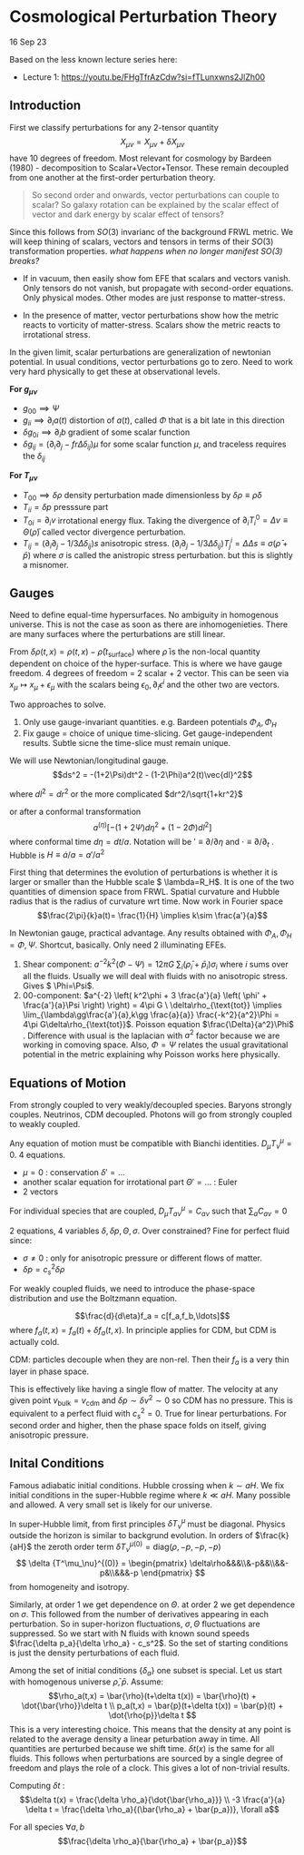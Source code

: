 # Cosmological Perturbation Theory

16 Sep 23

Based on the less known lecture series here: 

- Lecture 1: https://youtu.be/FHgTfrAzCdw?si=fTLunxwns2JlZh00

## Introduction

First we classify perturbations for any 2-tensor quantity
$$X_{\mu\nu} = X_{\mu\nu} + \delta X_{\mu\nu}$$
have 10 degrees of freedom. Most relevant for cosmology by Bardeen (1980) - decomposition to Scalar+Vector+Tensor. These remain decoupled from one another at the first-order perturbation theory.

> So second order and onwards, vector perturbations can couple to scalar? So galaxy rotation can be explained by the scalar effect of vector and dark energy by scalar effect of tensors?

Since this follows from $SO(3)$ invarianc of the background FRWL metric. We will keep thining of scalars, vectors and tensors in terms of their $SO(3)$ transformation properties.  _what happens when no longer manifest $SO(3)$  breaks?_

- If in vacuum, then easily show fom EFE that scalars and vectors vanish. Only tensors do not vanish, but propagate with second-order equations. Only physical modes. Other modes are just response to matter-stress. 

- In the presence of matter, vector perturbations show how the metric reacts to vorticity of matter-stress. Scalars show the metric reacts to irrotational stress.

In the given limit, scalar perturbations are generalization of newtonian potential. In usual conditions, vector perturbations go to zero. Need to work very hard physically to get these at observational levels.

**For $g_{\mu\nu}$**

- $g_{00} \implies \Psi$ 
- $g_{ii} \implies \partial_i a(t)$ distortion of $a(t)$, called $\Phi$ that is a bit late in this direction
- $\delta g_{0i} \implies \partial_i b$ gradient of some scalar function
- $\delta g_{ij} = \left( \partial_i \partial_j - fr \Delta \delta_{ij} \right)\mu$ for some scalar function $\mu$, and traceless requires the $\delta_{ij}$ 

**For $T_{\mu\nu}$**

- $T_{00} \implies \delta\rho$ density perturbation made dimensionless by $\delta\rho \equiv \bar{\rho} \delta$ 
- $T_{ii} = \delta p$ presssure part 
- $T_{0i} = \partial_i v$ irrotational energy flux. Taking the divergence of $\partial_i T^0_i = \Delta v \equiv \Theta (\bar{\rho})$ called vector divergence perturbation. 
- $T_{ij} = \left( \partial_i\partial_j - 1/3\Delta\delta_{ij} \right) s$ anisotropic stress. $\left( \partial_i\partial_j - 1/3 \Delta\delta_{ij} \right) T^i_j = \Delta\Delta s \equiv \sigma (\bar{\rho} + \bar{p})$ where $\sigma$ is called the anistropic stress perturbation. but this is slightly a misnomer. 

## Gauges

Need to define equal-time hypersurfaces. No ambiguity in homogenous universe. This is not the case as soon as there are inhomogenieties. There are many surfaces where the perturbations are still linear. 

From $\delta\rho(t,x) = \rho(t,x) - \bar{\rho}(t_{\text{surface}})$ where $\bar{\rho}$ is the non-local quantity dependent on choice of the hyper-surface. This is where we have gauge freedom. 4 degrees of freedom = 2 scalar + 2 vector. This can be seen via $x_\mu \mapsto x_\mu + \epsilon_\mu$ with the scalars being $\epsilon_0, \partial_i\epsilon^i$ and the other two are vectors. 

Two approaches to solve.

1. Only use gauge-invariant quantities. e.g. Bardeen potentials $\Phi_A, \Phi_H$ 
1. Fix gauge = choice of unique time-slicing. Get gauge-independent results. Subtle sicne the time-slice must remain unique. 

We will use Newtonian/longitudinal gauge. $$ds^2 = -(1+2\Psi)dt^2 - (1-2\Phi)a^2(t)\vec{dl}^2$$

where $dl^2 = dr^2$ or the more complicated $dr^2/\sqrt{1+kr^2}$ 

or after a conformal transformation $$a^(\eta) [-(1+2\Psi)d\eta^2 + (1-2\Phi)dl^2]$$ 
where conformal time $d\eta=dt/a$. Notation will be $'\equiv \partial/\partial\eta$ and $\cdot\equiv\partial/\partial_t$ . Hubble is $H\equiv \dot{a}/a=a'/a^2$  

First thing that determines the evolution of perturbations is whether it is larger or smaller than the Hubble scale $ \lambda=R_H$. It is one of the two quantities of dimension space from FRWL. Spatial curvature and Hubble radius that is the radius of curvature wrt time. Now work in Fourier space $$\frac{2\pi}{k}a(t)= \frac{1}{H} \implies k\sim \frac{a'}{a}$$  

In Newtonian gauge, practical advantage. Any results obtained with $\Phi_A,\Phi_H = \Phi, \Psi$. Shortcut, basically. Only need 2 illuminating EFEs.

1. Shear component: $a^{-2}k^2(\Phi-\Psi)= 12 \pi G \ \sum_i (\bar{\rho}_i + \bar{p}_i) \sigma_i$ where $i$ sums over all the fluids. Usually we will deal with fluids with no anisotropic stress. Gives $ \Phi=\Psi$.
1. $00$-component: $a^{-2} \left( k^2\phi + 3 \frac{a'}{a} \left( \phi' + \frac{a'}{a}\Psi \right) \right) = 4\pi G \ \delta\rho_{\text{tot}} \implies \lim_{\lambda\gg\frac{a'}{a},k\gg \frac{a}{a}} \frac{-k^2}{a^2}\Phi = 4\pi G\delta\rho_{\text{tot}}$. Poisson equation $\frac{\Delta}{a^2}\Phi$ . Difference with usual is the laplacian with $a^2$ factor because we are working in comoving space. Also, $\Phi=\Psi$ relates the usual gravitational potential in the metric explaining why Poisson works here physically.

## Equations of Motion

From strongly coupled to very weakly/decoupled species. Baryons strongly couples. Neutrinos, CDM decoupled. Photons will go from strongly coupled to weakly coupled. 

Any equation of motion must be compatible with Bianchi identities. $D_\mu T^\mu_\nu =0$. 4 equations. 

- $\mu=0$ : conservation $\delta' = \ldots$ 
- another scalar equation for irrotational part $\Theta'=\ldots$ : Euler
- 2 vectors

For individual species that are coupled, $D_\mu T^\mu_{a\nu} = C_{a\nu}$ such that $\sum_a C_{a\nu} =0$ 

2 equations, 4 variables $\delta, \delta p, \Theta, \sigma$. Over constrained? Fine for perfect fluid since:
- $\sigma\neq0$ : only for anisotropic pressure or different flows of matter. 
- $\delta p = c_s^2\delta\rho$ 

For weakly coupled fluids, we need to introduce the phase-space distribution and use the Boltzmann equation.

$$\frac{d}{d\eta}f_a = c[f_a,f_b,\ldots]$$ 
where $f_a(t,x) = f_a(t) + \delta f_a(t,x)$. In principle applies for CDM, but CDM is actually cold.

CDM: particles decouple when they are non-rel. Then their $f_a$ is a very thin layer in phase space.


This is effectively like having a single flow of matter. The velocity at any given point $v_{\text{bulk}} = v_{\text{cdm}}$ and $\delta p \sim \delta v^2 \sim 0$ so CDM has no pressure. This is equivalent to a perfect fluid with $c_s^2=0$. True for linear perturbations. For second order and higher, then the phase space folds on itself, giving anisotropic pressure.

## Inital Conditions

Famous adiabatic initial conditions. Hubble crossing when $k\sim aH$. We fix initial conditions in the super-Hubble regime where $k\ll aH$. Many possible and allowed. A very small set is likely for our universe.

In super-Hubble limit, from first principles $\delta T^\mu_\nu$ must be diagonal. Physics outside the horizon is similar to backgrund evolution. In orders of $\frac{k}{aH}$ the zeroth order term $\delta {T^\mu_\nu}^{(0)} = \text{diag}(\rho,-p,-p,-p)$
$$
\delta {T^\mu_\nu}^{(0)} = 
\begin{pmatrix}
  \delta\rho&&&\\&-p&&\\&&-p&\\&&&-p
\end{pmatrix}
$$
from homogeneity and isotropy. 

Similarly, at order 1 we get dependence on $\Theta$. at order 2 we get dependence on $\sigma$. This followed from the number of derivatives appearing in each perturbation. So in super-horizon fluctuations, $\sigma,\Theta$ fluctuations are suppressed. So we start with N fluids with known sound speeds $\frac{\delta p_a}{\delta \rho_a} - c_s^2$. So the set of starting conditions is just the density perturbations of each fluid.

Among the set of initial conditions $\{ \delta_a \}$ one subset is special. Let us start with homogenous universe $\bar{\rho},\bar{p}$. Assume: 
$$\rho_a(t,x) = \bar{\rho}(t+\delta t(x)) = \bar{\rho}(t) + \dot{\bar{\rho}}\delta t \\
p_a(t,x) = \bar{p}(t+\delta t(x)) = \bar{p}(t) + \dot{\rho{p}}\delta t $$ 
This is a very interesting choice. This means that the density at any point is related to the average density a linear peturbation away in time. All quantities are perturbed because we shift time. $\delta t(x)$ is the same for all fluids. This follows when perturbations are sourced by a single degree of freedom and plays the role of a clock. This gives a lot of non-trivial results. 

Computing $\delta t$ : 
$$\delta t(x) = \frac{\delta \rho_a}{\dot{\bar{\rho_a}}} \\
-3 \frac{a'}{a} \delta t = \frac{\delta \rho_a}{(\bar{\rho_a} + \bar{p_a})}, \forall a$$ 

For all species $\forall a,b$ 
$$\frac{\delta \rho_a}{\bar{\rho_a} + \bar{p_a}}$$ 